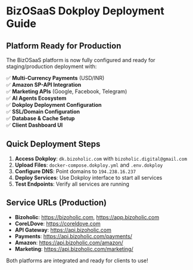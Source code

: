 # BizOSaaS Dokploy Deployment Guide

## Platform Ready for Production

The BizOSaaS platform is now fully configured and ready for staging/production deployment with:

✅ **Multi-Currency Payments** (USD/INR)  
✅ **Amazon SP-API Integration**  
✅ **Marketing APIs** (Google, Facebook, Telegram)  
✅ **AI Agents Ecosystem**  
✅ **Dokploy Deployment Configuration**  
✅ **SSL/Domain Configuration**  
✅ **Database & Cache Setup**  
✅ **Client Dashboard UI**  

## Quick Deployment Steps

1. **Access Dokploy**: `dk.bizoholic.com` with `bizoholic.digital@gmail.com`
2. **Upload Files**: `docker-compose.dokploy.yml` and `.env.dokploy`
3. **Configure DNS**: Point domains to `194.238.16.237`
4. **Deploy Services**: Use Dokploy interface to start all services
5. **Test Endpoints**: Verify all services are running

## Service URLs (Production)
- **Bizoholic**: https://bizoholic.com, https://app.bizoholic.com
- **CoreLDove**: https://coreldove.com  
- **API Gateway**: https://api.bizoholic.com
- **Payments**: https://api.bizoholic.com/payments/
- **Amazon**: https://api.bizoholic.com/amazon/
- **Marketing**: https://api.bizoholic.com/marketing/

Both platforms are integrated and ready for clients to use!
